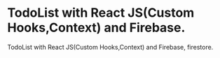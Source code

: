 # TodoList with React JS(Custom Hooks,Context) and Firebase.
 
 TodoList with React JS(Custom Hooks,Context) and Firebase, firestore.
 
 
 
 
  
   
     
       
 
 
  

